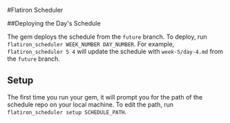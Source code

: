 #Flatiron Scheduler

##Deploying the Day's Schedule

The gem deploys the schedule from the `future` branch. To deploy, run `flatiron_scheduler WEEK_NUMBER DAY_NUMBER`. For example, `flatiron_scheduler 5 4` will update the schedule with `week-5/day-4.md` from the `future` branch.

## Setup

The first time you run your gem, it will prompt you for the path of the schedule repo on your local machine. To edit the path, run `flatiron_scheduler setup SCHEDULE_PATH`.
